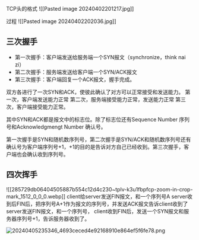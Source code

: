 TCP头的格式
![[Pasted image 20240402201217.jpg]]

过程
![[Pasted image 20240402202036.jpg]]
## 三次握手

- 第一次握手：客户端发送给服务端一个SYN报文（synchronize，think nai zi）
- 第二次握手：服务端发送给客户端一个SYN/ACK报文
- 第三次握手：客户端回复一个ACK报文，握手完成。

双方各进行了一次SYN和ACK，使彼此确认了对方可以正常接受和发送能力。
第一次，客户端发送能力正常
第二次，服务端接受能力正常，发送能力正常
第三次，客户端接受能力正常。

其中SYN和ACK都是报文中的标志位。除了标志位还有Sequence Number 序列号和Acknowledgmengt Number 确认号。

第一次握手是SYN和随机数序列号，第二次握手是SYN/ACK和随机数序列号还有确认号为客户端序列号+1，+1的目的是告诉对方自己已经收到。第三次握手，客户端也会确认收到序列号。

## 四次挥手
![[285729db06404505887b554c12d4c230~tplv-k3u1fbpfcp-zoom-in-crop-mark_1512_0_0_0.webp]]
client给server发送FIN报文，和一个序列号A
server收到后FIN后，把序列号A+1作为报文的序列号，并发送ACK报文告诉client收到了
server发送FIN报文，和一个序列号，
client收到FIN后，发送一个SYN报文和服务器序列号+1，告诉服务器收到了。

![20240405235346_4693ceced4e92168910e864ef5f6fe78.png](https://hugo-1256216240.cos.ap-chengdu.myqcloud.com/20240405235346_4693ceced4e92168910e864ef5f6fe78.png)